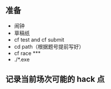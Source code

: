 ## 准备

- 闹钟
- 草稿纸
- cf test and cf submit
- cd path（根据题号提前写好）
- cf race ***
- ./*.exe

## 记录当前场次可能的 hack 点

